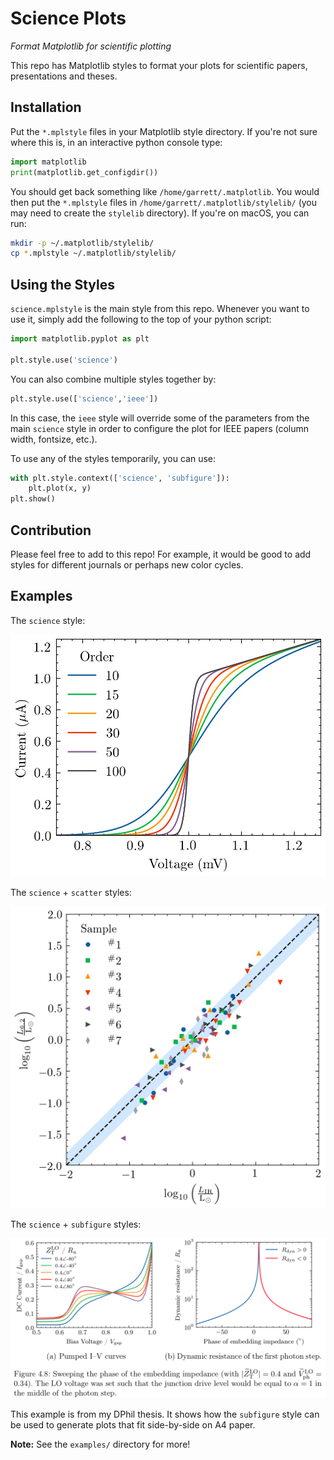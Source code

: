 Science Plots
=============

*Format Matplotlib for scientific plotting* 

This repo has Matplotlib styles to format your plots for scientific papers, presentations and theses.

Installation
------------

Put the ``*.mplstyle`` files in your Matplotlib style directory. If you're not sure where this is, in an interactive python console type:

```python
import matplotlib
print(matplotlib.get_configdir())
```

You should get back something like ``/home/garrett/.matplotlib``. You would then put the ``*.mplstyle`` files in ``/home/garrett/.matplotlib/stylelib/`` (you may need to create the ``stylelib`` directory). If you're on macOS, you can run:

```bash
mkdir -p ~/.matplotlib/stylelib/
cp *.mplstyle ~/.matplotlib/stylelib/
```

Using the Styles
----------------

``science.mplstyle`` is the main style from this repo. Whenever you want to use it, simply add the following to the top of your python script:

```python
import matplotlib.pyplot as plt
 
plt.style.use('science')
```

You can also combine multiple styles together by:

```python
plt.style.use(['science','ieee'])
```

In this case, the ``ieee`` style will override some of the parameters from the main ``science`` style in order to configure the plot for IEEE papers (column width, fontsize, etc.). 

To use any of the styles temporarily, you can use:

```python
with plt.style.context(['science', 'subfigure']):
    plt.plot(x, y)
plt.show()
```

Contribution
------------

Please feel free to add to this repo! For example, it would be good to add styles for different journals or perhaps new color cycles.

Examples
--------

The ``science`` style:

![alt text](examples/figures/fig1.jpg)

The ``science`` + ``scatter`` styles:

![alt text](examples/figures/fig3.jpg)

The ``science`` + ``subfigure`` styles:

![alt text](examples/subfigure-example.png)

This example is from my DPhil thesis. It shows how the ``subfigure`` style can be used to generate plots that fit side-by-side on A4 paper.

**Note:** See the ``examples/`` directory for more!
